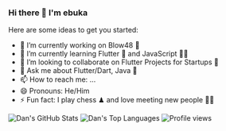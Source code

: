 ### Hi there 👋 I'm ebuka 

<!--
**Revelationjay/Revelationjay** is a ✨ _special_ ✨ repository because its `README.md` (this file) appears on your GitHub profile.
-->

Here are some ideas to get you started:

- 🔭 I’m currently working on Blow48 🚦
- 🌱 I’m currently learning Flutter 🦋 and JavaScript 👨‍💻
- 👯 I’m looking to collaborate on Flutter Projects for Startups 🏢
- 💬 Ask me about Flutter/Dart, Java 🙂
- 📫 How to reach me: ...
- 😄 Pronouns: He/Him
- ⚡ Fun fact: I play chess ♟ and love meeting new people 🙋‍♂️

![Dan's GitHub Stats](https://github-readme-stats.vercel.app/api?username=Revelationjay-dev&theme=cobalt&show_icons=true&&line_height=40)
![Dan's Top Languages](https://github-readme-stats.vercel.app/api/top-langs/?username=Revelationjay-dev&theme=cobalt&show_icons=true)
![Profile views](https://gpvc.arturio.dev/Revelationjay)  

